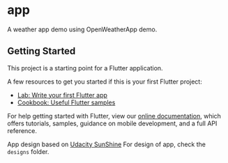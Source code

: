 # app

A weather app demo using OpenWeatherApp demo.

## Getting Started

This project is a starting point for a Flutter application.

A few resources to get you started if this is your first Flutter project:

- [Lab: Write your first Flutter app](https://flutter.dev/docs/get-started/codelab)
- [Cookbook: Useful Flutter samples](https://flutter.dev/docs/cookbook)

For help getting started with Flutter, view our
[online documentation](https://flutter.dev/docs), which offers tutorials,
samples, guidance on mobile development, and a full API reference.


App design based on [Udacity SunShine](https://apkpure.com/sunshine-udacity-coursework/com.soagrowers.android.sunshine.app)
For design of app, check the `designs` folder.